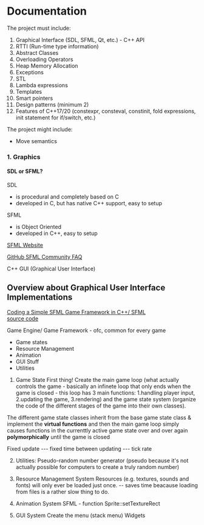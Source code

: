 # Documentation

The project must include:
1. Graphical Interface (SDL, SFML, Qt, etc.) - C++ API 
2. RTTI (Run-time type information)
3. Abstract Classes
4. Overloading Operators
5. Heap Memory Allocation
6. Exceptions
7. STL
8. Lambda expressions
9. Templates
10. Smart pointers
11. Design patterns (minimum 2)
12. Features of C++17/20 (constexpr, consteval, constinit, fold expressions, init statement for if/switch, etc.)

The project might include:
- Move semantics


### 1. Graphics

#### SDL or SFML?

SDL 
- is procedural and completely based on C
- developed in C, but has native C++ support, easy to setup

SFML 
- is Object Oriented
- developed in C++, easy to setup

[SFML Website](https://www.sfml-dev.org/)

[GitHub SFML Community FAQ](https://github.com/SFML/SFML/wiki/Community-FAQ#libraries-gui-package)

 C++ GUI (Graphical User Interface) 
 
 ## Overview about Graphical User Interface Implementations
 
 [Coding a Simple SFML Game Framework in C++/ SFML](https://www.youtube.com/watch?v=J_ZnUpXGMmg)\
 [source code](https://github.com/Hopson97/SFML-Game-Framework)
 
 Game Engine/ Game Framework - ofc, common for every game
 
 - Game states
 - Resource Management
 - Animation
 - GUI Stuff
 - Utilities
 
 
 1. Game State
 First thing! Create the main game loop (what actually controls the game - basically an infinete loop that only ends when the game is closed - this loop has 3 main functions: 1.handling player input, 2.updating the game, 3.rendering) and the game state system (organize the code of the different stages of the game into their own classes).
 
 The different game state classes inherit from the base game state class & implement the **virtual functions** and then the main game loop simply causes functions in the currenttly active game state over and over again **polymorphically** until the game is closed
 
 
 Fixed update --- fixed time between updating --- tick rate
 
 2. Utilities: Pseudo-random number generator (pseudo because it's not actually possible for computers to create a truly random number)
 
 3. Resource Management System
 Resources (e.g. textures, sounds and fonts) will only ever be loaded just once.
 -- saves time beacause loading from files is a rather slow thing to do.
 
 4. Animation System
 SFML - function Sprite::setTextureRect
 
 5. GUI System
 Create the menu (stack menu)
 Widgets
 
 
 
 
 
 
 
 
 
 
 
 
 
 
 


